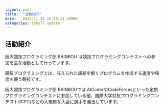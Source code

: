 ```yaml
---
layout: post
title:  "活動紹介"
date:   2022-11-13 15:50:11 +0900
categories: jekyll update
---
```


## 活動紹介
阪大競技プログラミング部 RAINBOU は競技プログラミングコンテストへの参加を主な活動として行っています。

競技プログラミングとは、与えられた課題を解くプログラムを作成する速度や精度を競う競技です。

阪大競技プログラミング部 RAINBOUでは AtCoderやCodeForcesといった定例プログラミングコンテストに参加している他、国際大学対抗プログラミングコンテスト(ICPC)などの大規模な大会に選手を輩出しています。
